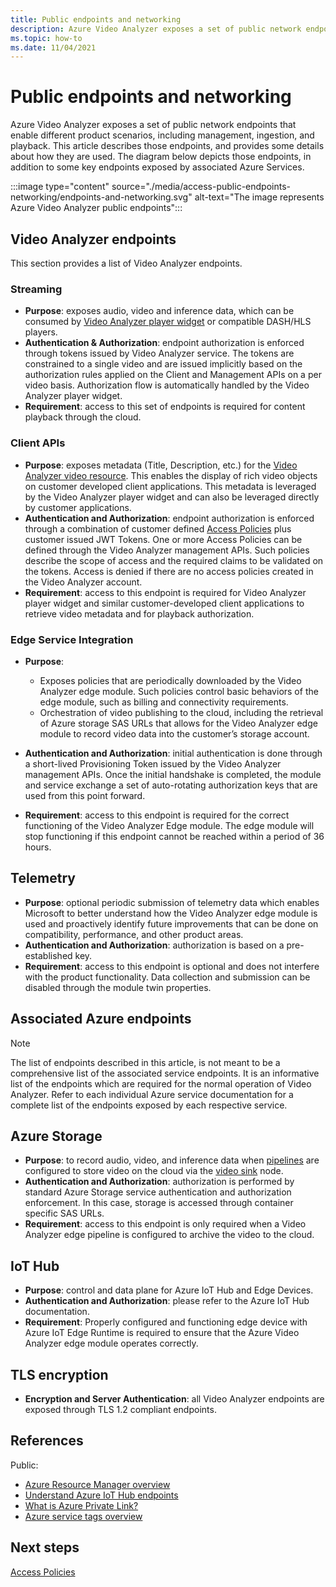 ```yaml
---
title: Public endpoints and networking
description: Azure Video Analyzer exposes a set of public network endpoints which enable different product scenarios, including management, ingestion, and playback. This article explains how to access public endpoints and networking. 
ms.topic: how-to
ms.date: 11/04/2021
---
```


# Public endpoints and networking

Azure Video Analyzer exposes a set of public network endpoints that enable different product scenarios, including management, ingestion, and playback. This article describes those endpoints, and provides some details about how they are used. The diagram below depicts those endpoints, in addition to some key endpoints exposed by associated Azure Services.

:::image type="content" source="./media/access-public-endpoints-networking/endpoints-and-networking.svg" alt-text="The image represents Azure Video Analyzer public endpoints":::

## Video Analyzer endpoints 

This section provides a list of Video Analyzer endpoints.

### Streaming

* **Purpose**: exposes audio, video and inference data, which can be consumed by [Video Analyzer player widget](player-widget.md) or compatible DASH/HLS players.
* **Authentication & Authorization**: endpoint authorization is enforced through tokens issued by Video Analyzer service. The tokens are constrained to a single video and are issued implicitly based on the authorization rules applied on the Client and Management APIs on a per video basis. Authorization flow is automatically handled by the Video Analyzer player widget.
* **Requirement**: access to this set of endpoints is required for content playback through the cloud.

### Client APIs

* **Purpose**: exposes metadata (Title, Description, etc.) for the [Video Analyzer video resource](terminology.md#video). This enables the display of rich video objects on customer developed client applications. This metadata is leveraged by the Video Analyzer player widget and can also be leveraged directly by customer applications.
* **Authentication and Authorization**: endpoint authorization is enforced through a combination of customer defined [Access Policies](access-policies.md) plus customer issued JWT Tokens. One or more Access Policies can be defined through the Video Analyzer management APIs. Such policies describe the scope of access and the required claims to be validated on the tokens. Access is denied if there are no access policies created in the Video Analyzer account.
* **Requirement**: access to this endpoint is required for Video Analyzer player widget and similar customer-developed client applications to retrieve video metadata and for playback authorization.

### Edge Service Integration

* **Purpose**: 

    * Exposes policies that are periodically downloaded by the Video Analyzer edge module. Such policies control basic behaviors of the edge module, such as billing and connectivity requirements.
    * Orchestration of video publishing to the cloud, including the retrieval of Azure storage SAS URLs that allows for the Video Analyzer edge module to record video data into the customer’s storage account.
* **Authentication and Authorization**: initial authentication is done through a short-lived Provisioning Token issued by the Video Analyzer management APIs. Once the initial handshake is completed, the module and service exchange a set of auto-rotating authorization keys that are used from this point forward.
* **Requirement**: access to this endpoint is required for the correct functioning of the Video Analyzer Edge module. The edge module will stop functioning if this endpoint cannot be reached within a period of 36 hours.

## Telemetry

* **Purpose**:  optional periodic submission of telemetry data which enables Microsoft to better understand how the Video Analyzer edge module is used and proactively identify future improvements that can be done on compatibility, performance, and other product areas.
* **Authentication and Authorization**: authorization is based on a pre-established key.
* **Requirement**: access to this endpoint is optional and does not interfere with the product functionality. Data collection and submission can be disabled through the module twin properties.

## Associated Azure endpoints 

> [!NOTE]
> The list of endpoints described in this article, is not meant to be a comprehensive list of the associated service endpoints. It is an informative list of the endpoints which are required for the normal operation of Video Analyzer. Refer to each individual Azure service documentation for a complete list of the endpoints exposed by each respective service.

## Azure Storage

* **Purpose**: to record audio, video, and inference data when [pipelines](pipeline.md) are configured to store video on the cloud via the [video sink](pipeline.md#video-sink) node.
* **Authentication and Authorization**: authorization is performed by standard Azure Storage service authentication and authorization enforcement. In this case, storage is accessed through container specific SAS URLs.
* **Requirement**: access to this endpoint is only required when a Video Analyzer edge pipeline is configured to archive the video to the cloud.

## IoT Hub

* **Purpose**: control and data plane for Azure IoT Hub and Edge Devices.
* **Authentication and Authorization**: please refer to the Azure IoT Hub documentation.
* **Requirement**: Properly configured and functioning edge device with Azure IoT Edge Runtime is required to ensure that the Azure Video Analyzer edge module operates correctly.

##	TLS encryption 

* **Encryption and Server Authentication**: all Video Analyzer endpoints are exposed through TLS 1.2 compliant endpoints.

##	References 

Public:

* [Azure Resource Manager overview](../../azure-resource-manager/management/overview.md)
* [Understand Azure IoT Hub endpoints](../../iot-hub/iot-hub-devguide-endpoints.md)
* [What is Azure Private Link?](../../private-link/private-link-overview.md)
* [Azure service tags overview](../../virtual-network/service-tags-overview.md)

## Next steps

[Access Policies](access-policies.md) 
